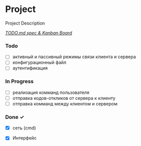# Project

Project Description

<em>[TODO.md spec & Kanban Board](https://bit.ly/3fCwKfM)</em>

### Todo

- [ ] активный и пассивный режимы связи клиента и сервера  
- [ ] конфигурационный файл  
- [ ] аутентификация  

### In Progress

- [ ] реализация комманд пользователя  
- [ ] отправка кодов-откликов от сервера к клиенту  
- [ ] отправка комманд между клиентом и сервером  

### Done ✓

- [x] сеть (cmd)  
- [x] Интерфейс  

